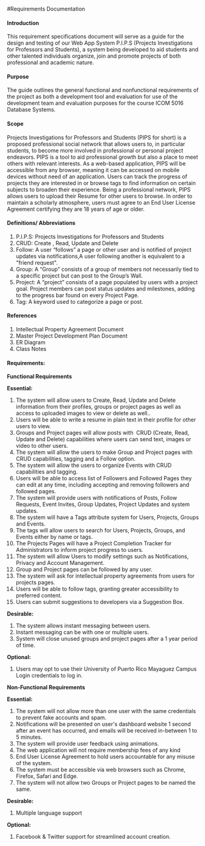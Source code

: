 #Requirements Documentation

<h4><h4><h4>Introduction</h4>
This requirement specifications document will serve as a guide for the design and testing of our Web App System P.I.P.S (Projects Investigations for Professors and Students), a system being developed to aid students and other talented individuals organize, join and promote projects of both professional and academic nature.

<h4><h4><h4>Purpose </h4>
The guide outlines the general functional and nonfunctional requirements of the project as both a development tool and evaluation for use of the development team and evaluation purposes for the course ICOM 5016 Database Systems.

<h4><h4>Scope</h4>
Projects Investigations for Professors and Students (PIPS for short) is a proposed professional social network that allows users to, in particular students, to become more involved in professional or personal project endeavors. PIPS is a tool to aid professional growth but also a place to meet others with relevant interests. As a web-based application, PIPS will be accessible from any browser, meaning it can be accessed on mobile devices without need of an application. Users can track the progress of projects they are interested in or browse tags to find information on certain subjects to broaden their experience. Being a professional network, PIPS allows users to upload their Resume for other users to browse. In order to maintain a scholarly atmosphere, users must agree to an End User License Agreement certifying they are 18 years of age or older.

<h4>Definitions/ Abbreviations</h4>
<ol>
<li>P.I.P.S: Projects Investigations for Professors and Students</li>
<li>CRUD: Create , Read, Update and Delete</li>
<li>Follow: A user “follows” a page or other user and is notified of project updates via notifications,A user following another is equivalent to a "friend request".</li>
<li>Group: A “Group” consists of a group of members not necessarily tied to a specific project but can post to the Group’s Wall.</li>
<li>Project: A “project” consists of a page populated by users with a project goal. Project members can post status updates and milestones, adding to the progress bar found on every Project Page.</li>
<li>Tag: A keyword used to categorize a page or post.</li>
</ol>

<h4>References</h4>
<ol>
<li>Intellectual Property Agreement Document</li>
<li>Master Project Development Plan Document</li>
<li>ER Diagram</li>
<li>Class Notes</li>
</ol>

<h4>Requirements:</h4>

<b>Functional Requirements</b>

<b>Essential:</b>
<ol>
<li>The system will allow users to Create, Read, Update and Delete information from their profiles, groups or project pages as well as access to uploaded images to view or delete as well..</li>
<li>Users will be able to write a resume in plain text in their profile for other users to view.</li>
<li>Groups and Project pages will allow posts with ​ CRUD (Create, Read, ​ ​ Update and Delete) capabilities where users can send text, images or video to other users.</li>
<li>The system will allow the users to make Group and Project pages with CRUD capabilities, tagging and a Follow option.</li>
<li>The system will allow the users to organize Events with CRUD capabilities and tagging.</li>
<li>Users will be able to access list of Followers and Followed Pages they can edit at any time, including accepting and removing followers and followed pages.</li>
<li>The system will provide users with notifications of Posts, Follow Requests, Event Invites, Group Updates, Project Updates and system updates.</li>
<li>The system will have a Tags attribute system for Users, Projects, Groups and Events.</li>
<li>The tags will allow users to search for Users, Projects, Groups, and Events either by name or tags.</li>
<li>The Projects Pages will have a Project Completion Tracker for Administrators to inform project progress to users.</li>
<li>The system will allow Users to modify settings such as Notifications, Privacy and Account Management.</li>
<li>Group and Project pages can be followed by any user.</li>
<li>The system will ask for intellectual property agreements from users for projects pages.</li>
<li>Users will be able to follow tags, granting greater accessibility to preferred content.</li>
<li>Users can submit suggestions to developers via a Suggestion Box.
</ol>

<b>Desirable:</b>
<ol>
<li>The system allows instant messaging between users.</li>
<li>Instant messaging can be with one or multiple users.</li>
<li>System will close unused groups and project pages after a 1 year period of time.</li>
</ol>

<b>Optional:</b>
<ol>
<li>Users may opt to use their University of Puerto Rico Mayaguez Campus Login credentials to log in.</li>
</ol>

<b>Non-Functional Requirements</b>

<b>Essential:</b>
<ol>
<li>The system will not allow more than one user with the same credentials to prevent fake accounts and spam.</li>
<li>Notifications will be presented on user's dashboard website 1 second after an event has occurred, and emails will be received in-between 1 to 5 minutes.</li>
<li>The system will provide user feedback using animations.</li>
<li>The web application will not require membership fees of any kind</li>
<li>End User License Agreement to hold users accountable for any misuse of the system.</li>
<li>The system must be accessible via web browsers such as Chrome, Firefox, Safari and Edge.</li>
<li>The system will not allow two Groups or Project pages to be named the same.</li>
</ol>

<b>Desirable:</b>
<ol>
<li>Multiple language support</li>
</ol>

<b>Optional:</b>
<ol>
<li>Facebook & Twitter support for streamlined account creation.</li>
</ol>
